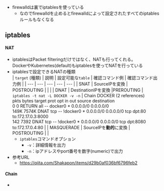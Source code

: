 - firewalldは裏でiptablesを使っている
  - なのでfirewalldを止めるとfirewalldによって設定されたすべてのiptablesルールもなくなる

## iptables
#### NAT
- iptablesはPacket filteringだけではなく、NATも行ってくれる。  
  DockerやKubernetes(default)もiptablesを使ってNATを行っている
- iptablesで設定できるNATの種類  
  | `target` (種類) | 説明 | 設定可能な`table` | 確認コマンド例 | 確認コマンド出力例 |
  | --- | --- | --- | --- | --- |
  | SNAT | SourceIPを変換 | POSTROUTING |  | |
  | DNAT | DestinationIPを変換 |PREROUTING | `iptables -t nat -L DOCKER -v -n` | Chain DOCKER (2 references)<br> pkts bytes target     prot opt in     out     source               destination<br>    0     0 RETURN     all  --  docker0 *       0.0.0.0/0            0.0.0.0/0<br> 149K 7574K DNAT       tcp  --  !docker0 *       0.0.0.0/0            0.0.0.0/0            tcp dpt:80 to:172.17.0.3:8000<br>  142  7392 DNAT       tcp  --  !docker0 *       0.0.0.0/0            0.0.0.0/0            tcp dpt:8080 to:172.17.0.4:80 |
  | MASQUERADE | SourceIPを**動的**に変換 | POSTROUTING | |
  - `iptables`コマンドオプション
    - `-v`：詳細情報を出力
    - `-n`：ipアドレスやport番号を数字(numeric)で出力
- 参考URL
  - https://qiita.com/Shakapon/items/d29b0af036bf6796feb2
#### Chain
- 